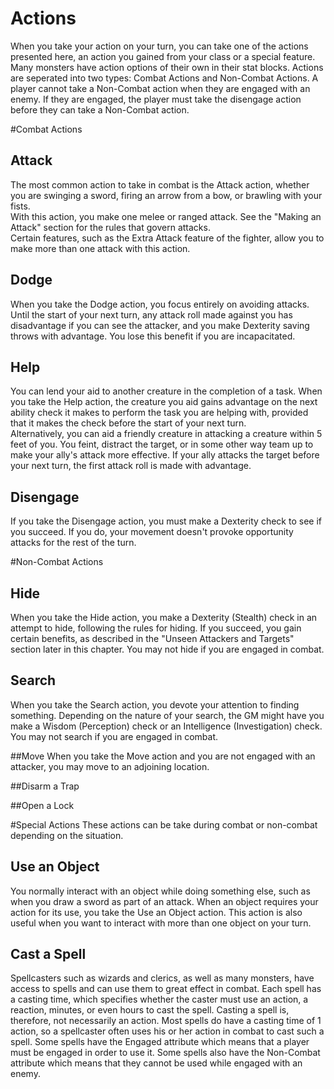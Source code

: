 # Actions
When you take your action on your turn, you can take one of the actions presented here, an action you gained from your class or a special feature. Many monsters have action options of their own in their stat blocks. Actions are seperated into two types: Combat Actions and Non-Combat Actions. A player cannot take a Non-Combat action when they are engaged with an enemy. If they are engaged, the player must take the disengage action before they can take a Non-Combat action. 
   

#Combat Actions

## Attack 
The most common action to take in combat is the Attack action, whether you are swinging a sword, firing an arrow from a bow, or brawling with your fists.    
With this action, you make one melee or ranged attack. See the "Making an Attack" section for the rules that govern attacks.    
Certain features, such as the Extra Attack feature of the fighter, allow you to make more than one attack with this action.

## Dodge 
When you take the Dodge action, you focus entirely on avoiding attacks. Until the start of your next turn, any attack roll made against you has disadvantage if you can see the attacker, and you make Dexterity saving throws with advantage. You lose this benefit if you are incapacitated.  

## Help 
You can lend your aid to another creature in the completion of a task. When you take the Help action, the creature you aid gains advantage on the next ability check it makes to perform the task you are helping with, provided that it makes the check before the start of your next turn.    
Alternatively, you can aid a friendly creature in attacking a creature within 5 feet of you. You feint, distract the target, or in some other way team up to make your ally's attack more effective. If your ally attacks the target before your next turn, the first attack roll is made with advantage. 

## Disengage 
If you take the Disengage action, you must make a Dexterity check to see if you succeed. If you do, your movement doesn't provoke opportunity attacks for the rest of the turn. 

#Non-Combat Actions

## Hide 
When you take the Hide action, you make a Dexterity (Stealth) check in an attempt to hide, following the rules for hiding. If you succeed, you gain certain benefits, as described in the "Unseen Attackers and Targets" section later in this chapter. You may not hide if you are engaged in combat.   

## Search 
When you take the Search action, you devote your attention to finding something. Depending on the nature of your search, the GM might have you make a Wisdom (Perception) check or an Intelligence (Investigation) check.  You may not search if you are engaged in combat.

##Move
When you take the Move action and you are not engaged with an attacker, you may move to an adjoining location.

##Disarm a Trap

##Open a Lock

#Special Actions
These actions can be take during combat or non-combat depending on the situation.

## Use an Object 
You normally interact with an object while doing something else, such as when you draw a sword as part of an attack. When an object requires your action for its use, you take the Use an Object action. This action is also useful when you want to interact with more than one object on your turn.

## Cast a Spell 
Spellcasters such as wizards and clerics, as well as many monsters, have access to spells and can use them to great effect in combat. Each spell has a casting time, which specifies whether the caster must use an action, a reaction, minutes, or even hours to cast the spell. Casting a spell is, therefore, not necessarily an action. Most spells do have a casting time of 1 action, so a spellcaster often uses his or her action in combat to cast such a spell. Some spells have the Engaged attribute which means that a player must be engaged in order to use it. Some spells also have the Non-Combat attribute which means that they cannot be used while engaged with an enemy.


